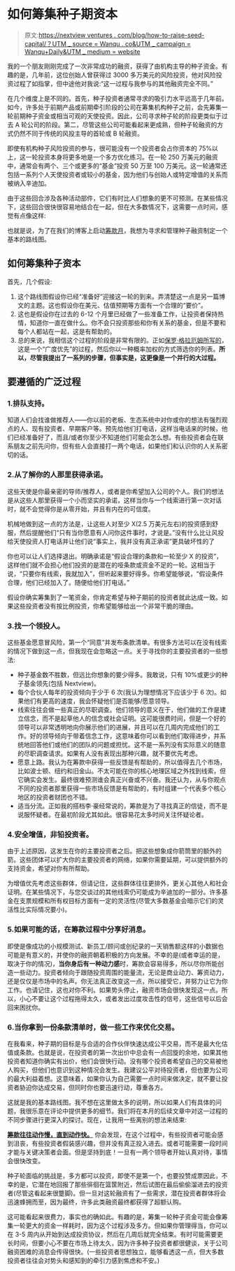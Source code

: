 # 如何筹集种子期资本

> 原文:[https://nextview ventures . com/blog/how-to-raise-seed-capital/？UTM _ source = Wanqu . co&UTM _ campaign = Wanqu+Daily&UTM _ medium = website](https://nextviewventures.com/blog/how-to-raise-seed-capital/?utm_source=wanqu.co&utm_campaign=Wanqu+Daily&utm_medium=website)

我的一个朋友刚刚完成了一次非常成功的融资，获得了由机构主导的种子资金。有趣的是，几年前，这位创始人曾获得过 3000 多万美元的风险投资，他对风险投资过程了如指掌，但中途他对我说:“这一过程与我参与的其他融资完全不同。”

在几个维度上是不同的。首先，种子投资者通常寻求的吸引力水平远高于几年前。如今，许多处于前期产品或前期牵引阶段的公司在筹集机构种子之前，会先筹集一轮前期种子资金或相当可观的天使投资。因此，公司寻求种子轮的阶段更类似于过去 A 轮公司的阶段。第二，尽管这些公司可能看起来更成熟，但种子轮融资的方式仍然不同于传统的风投主导的首轮或 B 轮融资。

即使有机构种子风险投资的参与，很可能没有一个投资者会占你资本的 75%以上，这一轮投资本身将更多地是一个多方优化练习。在一轮 250 万美元的融资中，通常会有两个、三个或更多的“基金”投资 50 万至 100 万美元。这一轮通常还包括一系列个人天使投资者或较小的基金，因为他们与创始人或特定增值的关系而被纳入辛迪加。

由于这些回合涉及各种活动部件，它们有时比人们想象的更不可预测。在某些情况下，这些回合很快很容易地结合在一起，但在大多数情况下，这需要一点时间，感觉有点像这样:

也就是说，为了在我们的博客上启动[筹款月](http://nextviewventures.com/blog/nextviews-startup-fundraising-month/)，我想为寻求和管理种子融资制定一个基本的路线图。

## 如何筹集种子资本

首先，几个假设:

1.  这个路线图假设你已经“准备好”迎接这一轮的到来。弄清楚这一点是另一篇博文的主题。这也假设你在美元、估值预期等方面有一个合理的“要价”。
2.  这也是假设你在过去的 6-12 个月里已经做了一些准备工作，让投资者保持热情，知道你一直在做什么。你不会只投资那些和你有关系的基金，但是不要和每个人都站在一起，这是有帮助的。
3.  总的来说，我相信这个过程的阶段是非常有限的。正如[保罗·格拉厄姆所写的](http://paulgraham.com/fr.html)，这是一个“广度优先”的过程，然后你以一种概率加权的方式筛选你的列表。**所以，尽管我提出了一系列的步骤，但事实是，这更像是一个并行的大过程。**

## 要遵循的广泛过程

### 1.排队支持。

知道人们会找谁做推荐人——你以前的老板、生态系统中对你或你的想法有强烈观点的人、现有投资者、早期客户等。预先给他们打电话，这样当电话来的时候，他们已经准备好了，而且/或者你至少不知道他们可能会怎么想。有些投资者会在联系朋友之前先问你，但有些人会直接打一两个电话，如果他们和认识你的人关系密切的话。

### 2.从了解你的人那里获得承诺。

这些天使是你最亲密的导师/推荐人，或者是你希望加入公司的个人。我们的想法是从这些人那里获得一个小而坚实的承诺，这样当你与一个线索进行第一次对话时，就不会觉得你是从零开始，并且有内在的可信度。

机械地做到这一点的方法是，让这些人对至少 X(2.5 万美元左右)的投资感到舒服，然后提醒他们“只有当你愿意有人问你这件事时，才说是。”没有什么比让风投给天使投资人打电话并让他们说“事实上，我并没有真正承诺”更具破坏性的了

你也可以让人们选择退出。明确承诺是“假设合理的条款和一轮至少 X 的投资”，这样他们就不会担心他们投资的是潜在的哑条款或资金不足的一轮。这相当于说，“只要你有线索，我就加入”，但听起来要好得多。你希望能够说，“假设条件合理，他们已经加入了。随便给他们打电话。”

假设你确实筹集到了一笔资金，你肯定希望与种子期前的投资者就此达成一致。如果这些投资者没有按比例投资，你希望能够给出一个非常干脆的理由。

### 3.找一个领投人。

这些基金愿意冒风险，第一个“同意”并发布条款清单。有很多方法可以在没有线索的情况下做到这一点，但我现在会忽略这一点。关于寻找你的主要投资者的一些想法:

*   种子基金数不胜数，但远比你想象的要少得多。我敢说，只有 10%或更少的种子基金领先(包括 Nextview)。
*   每个合伙人每年的投资倾向于少于 6 次(我认为理想情况下应该少于 6 次)。如果他们有更高的速度，我会怀疑他们是否能够/愿意领导。
*   线索往往会做一些真正的尽职调查。他们领导的意义在于，他们做的工作是建立信念，而不是起草他人的信念或社会证明。这可能很费时间，但是一个好的领导可以非常透明地向你展示他们的进展，并且可以在几周内完成他们的工作。好的领导倾向于带着信念工作，这意味着你可以看到他们取得进步，并系统地回答他们或他们的团队的问题或担忧。这不是一系列没有实际意义的随意的尽职调查请求。如果有人没有表现出那种兴趣，就不要优先考虑。
*   愿意上路。我认为在筹款中获得一些反馈是有帮助的，所以值得去几个市场，比如波士顿、纽约和旧金山。不太可能在你的核心地理区域之外找到线索，但它确实会发生。最终很难预测谁会真正兴奋或不兴奋。我还认为，从与你观点不同的投资者那里获得一些市场反馈是有帮助的，有时组建一个代表多个核心地区的投资者财团也不错。
*   适当分流。正如我的搭档李·豪经常说的，筹款是为了寻找真正的信徒，而不是说服怀疑者。在最初阶段尤其如此。很容易花太多时间关注怀疑论者。

### 4.安全增值，非铅投资者。

由于上述原因，这发生在你的主要投资者之后。把这些想象成你箭筒里的额外的箭。这些团体可以扩大你的主要投资者的网络，如果你需要延期，可以提供额外的支持资金，希望对你有所帮助。

为增值优先考虑这些群体，但请记住，这些群体往往更排外，更关心其他人和社会证明。在某些情况下，与您交谈过的其他线索仍可能成为辛迪加的一部分。许多基金在支票规模和所有权目标方面有一定的灵活性(尽管大多数基金会暗示它们的灵活性比实际情况要小)。

### 5.如果可能的话，在筹款过程中分享好消息。

即使是像成功的小规模测试、新员工/顾问或创纪录的一天销售额这样的小数据也可能是有意义的，并使你的融资朝着积极的方向发展。不幸的是(或者幸运的是，取决于你的情况)，**当你身后有一种动力感**时，筹款会容易得多，所以尽你所能创造一些动力。投资者倾向于跟随投资周围的能量流，无论是商业动力、筹资动力，还是仅仅是市场中的名声。你无法真正改变这一点，所以接受它，并努力让它为你工作。也请记住，这也对你不利。如果势头停止，融资市场会很快发现这一点。所以，小心不要让这个过程拖得太久，或者发出过度攻击性的信号，这些信号以后会回来困扰你。

### 6.当你拿到一份条款清单时，做一些工作来优化交易。

在我看来，种子期的目标是与合适的合作伙伴快速达成公平交易，而不是最大化估值或条款。也就是说，在投资者的第一次出价中总会有一点回旋的余地，如果其他投资者知道你确实有出价，他们会很快行动。没有哪个投资者希望自己的交易被他人购买，但他们也意识到这种情况会发生。我建议公平对待投资者，但也要为公司的最大利益着想。这意味着，如果你认为自己需要一点时间来做决定，就不要让投资者胁迫你达成交易，但同时你也要迅速行动，尊重各方。

这就是我的基本路线图。我不想在这里做太多的说明，所以如果人们有具体的问题，我很乐意在评论中提供更多的细节。我们将在本月的后续文章中对这一过程的不同步骤进行更深入的探讨。现在，让我用一些离别的想法来结束:

[**筹款往往动作慢，直到动作快。**](http://nextviewventures.com/blog/friday-fun-isms-it-moves-slow-until-it-moves-fast/) 你会发现，在这个过程中，有些投资者可能会感到沮丧，有些投资者假装感兴趣，但并没有真正投入进去。或者可能需要一段时间才能与关键决策者会面。但是坚持到底！一旦有一两个领导者开始认真对待，事情会很快改变。

种子轮面临的挑战是，多方都可以投资，即使不是第一个，也要投赞成票因此，不幸的是，它潜在地回报了那些徘徊在篮筐附近，然后试图在最后偷偷溜进去的投资者(尽管这看起来很蹩脚)。但一旦对这轮融资有了一些需求，潜在投资者群体将会迅速蜂拥而至，因为最终，许多此类融资最终都获得了超额认购。

这可能看起来很费力，事实也的确如此。有趣的是，筹集一轮种子资金可能会像筹集一轮更大的资金一样耗时，因为这个过程涉及多方。但如果你管理得当，你可以在 3-5 周内从开始到达成投资协议，然后在几周后就完全结束。有时可能需要更长时间，但要小心不要在市场上待太久，因为许多种子投资者都很健谈，关于公司融资困难的消息会传得很快。(一些投资者思想独立，能够看透这一点，但大多数投资者往往会对势头和感知到的牵引力感到焦虑和不安。)